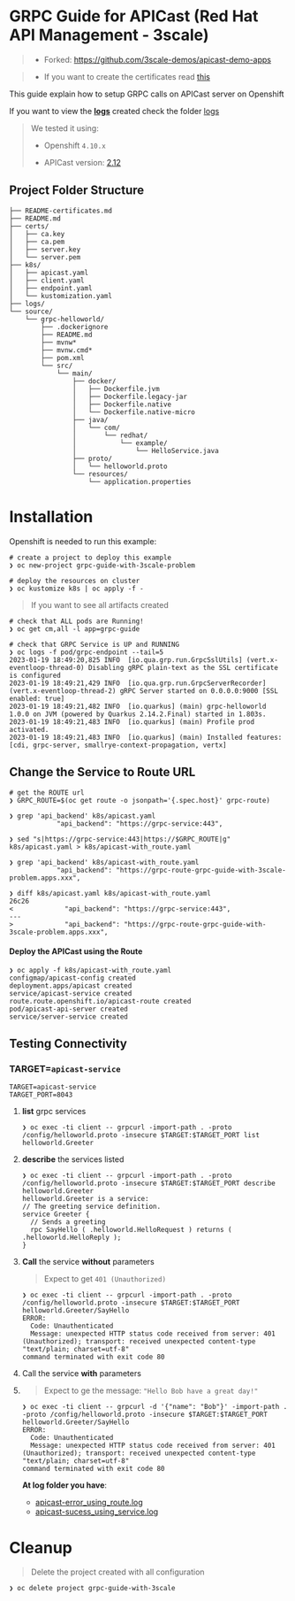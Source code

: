 # GRPC Guide for APICast (Red Hat API Management - 3scale)

> * Forked: https://github.com/3scale-demos/apicast-demo-apps

> * If you want to create the certificates read [this](README-certificates.md)

This guide explain how to setup GRPC calls on APICast server on Openshift

If you want to view the **<u>logs</u>** created check the folder [logs](./logs/)

> We tested it using:
>
> * Openshift `4.10.x`
>
> * APICast version: [2.12](https://catalog.redhat.com/software/containers/3scale-amp2/apicast-gateway-rhel8/5df398c85a13466876712703?tag=1.21.0-74.1666687674&push_date=1666737470000)



## Project Folder Structure

```shell
├── README-certificates.md
├── README.md
├── certs/
│   ├── ca.key
│   ├── ca.pem
│   ├── server.key
│   └── server.pem
├── k8s/
│   ├── apicast.yaml
│   ├── client.yaml
│   ├── endpoint.yaml
│   └── kustomization.yaml
├── logs/
└── source/
    └── grpc-helloworld/
        ├── .dockerignore
        ├── README.md
        ├── mvnw*
        ├── mvnw.cmd*
        ├── pom.xml
        └── src/
            └── main/
                ├── docker/
                │   ├── Dockerfile.jvm
                │   ├── Dockerfile.legacy-jar
                │   ├── Dockerfile.native
                │   └── Dockerfile.native-micro
                ├── java/
                │   └── com/
                │       └── redhat/
                │           └── example/
                │               └── HelloService.java
                ├── proto/
                │   └── helloworld.proto
                └── resources/
                    └── application.properties
```



# Installation

Openshift is needed to run this example:

```shell
# create a project to deploy this example
❯ oc new-project grpc-guide-with-3scale-problem

# deploy the resources on cluster
❯ oc kustomize k8s | oc apply -f -
```

> If you want to see all artifacts created

```shell
# check that ALL pods are Running!
❯ oc get cm,all -l app=grpc-guide

# check that GRPC Service is UP and RUNNING
❯ oc logs -f pod/grpc-endpoint --tail=5
2023-01-19 18:49:20,825 INFO  [io.qua.grp.run.GrpcSslUtils] (vert.x-eventloop-thread-0) Disabling gRPC plain-text as the SSL certificate is configured
2023-01-19 18:49:21,429 INFO  [io.qua.grp.run.GrpcServerRecorder] (vert.x-eventloop-thread-2) gRPC Server started on 0.0.0.0:9000 [SSL enabled: true]
2023-01-19 18:49:21,482 INFO  [io.quarkus] (main) grpc-helloworld 1.0.0 on JVM (powered by Quarkus 2.14.2.Final) started in 1.803s. 
2023-01-19 18:49:21,483 INFO  [io.quarkus] (main) Profile prod activated. 
2023-01-19 18:49:21,483 INFO  [io.quarkus] (main) Installed features: [cdi, grpc-server, smallrye-context-propagation, vertx]
```

## Change the Service to Route URL

```shell
# get the ROUTE url
❯ GRPC_ROUTE=$(oc get route -o jsonpath='{.spec.host}' grpc-route)

❯ grep 'api_backend' k8s/apicast.yaml
            "api_backend": "https://grpc-service:443",

❯ sed "s|https://grpc-service:443|https://$GRPC_ROUTE|g" k8s/apicast.yaml > k8s/apicast-with_route.yaml

❯ grep 'api_backend' k8s/apicast-with_route.yaml
            "api_backend": "https://grpc-route-grpc-guide-with-3scale-problem.apps.xxx",

❯ diff k8s/apicast.yaml k8s/apicast-with_route.yaml
26c26
<             "api_backend": "https://grpc-service:443",
---
>             "api_backend": "https://grpc-route-grpc-guide-with-3scale-problem.apps.xxx",
```

#### Deploy the APICast using the Route

```shell
❯ oc apply -f k8s/apicast-with_route.yaml
configmap/apicast-config created
deployment.apps/apicast created
service/apicast-service created
route.route.openshift.io/apicast-route created
pod/apicast-api-server created
service/server-service created
```



## Testing Connectivity

### TARGET=`apicast-service`

```shell
TARGET=apicast-service
TARGET_PORT=8043
```


1. **list** grpc services

   ```shell
   ❯ oc exec -ti client -- grpcurl -import-path . -proto /config/helloworld.proto -insecure $TARGET:$TARGET_PORT list
   helloworld.Greeter
   ```

2. **describe** the services listed

   ```shell
   ❯ oc exec -ti client -- grpcurl -import-path . -proto /config/helloworld.proto -insecure $TARGET:$TARGET_PORT describe helloworld.Greeter
   helloworld.Greeter is a service:
   // The greeting service definition.
   service Greeter {
     // Sends a greeting
     rpc SayHello ( .helloworld.HelloRequest ) returns ( .helloworld.HelloReply );
   }
   ```

3. **Call** the service **without** parameters

   > Expect to get `401 (Unauthorized)`

   ```shell
   ❯ oc exec -ti client -- grpcurl -import-path . -proto /config/helloworld.proto -insecure $TARGET:$TARGET_PORT helloworld.Greeter/SayHello
   ERROR:
     Code: Unauthenticated
     Message: unexpected HTTP status code received from server: 401 (Unauthorized); transport: received unexpected content-type "text/plain; charset=utf-8"
   command terminated with exit code 80
   ```
   
4. Call the service **with** parameters

5. > Expect to ge the message: `"Hello Bob have a great day!"`

   ```shell
   ❯ oc exec -ti client -- grpcurl -d '{"name": "Bob"}' -import-path . -proto /config/helloworld.proto -insecure $TARGET:$TARGET_PORT helloworld.Greeter/SayHello
   ERROR:
     Code: Unauthenticated
     Message: unexpected HTTP status code received from server: 401 (Unauthorized); transport: received unexpected content-type "text/plain; charset=utf-8"
   command terminated with exit code 80
   ```


   **At log folder you have**:

   * [apicast-error_using_route.log](logs/apicast-error_using_route.log)
   * [apicast-sucess_using_service.log](logs/apicast-sucess_using_service.log)




# Cleanup

> Delete the project created with all configuration

```shell
❯ oc delete project grpc-guide-with-3scale
```

